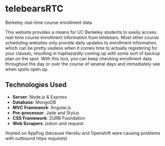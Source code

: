telebearsRTC
============

Berkeley real-time course enrollment data

This website provides a means for UC Berkeley students to easily access real-time course enrollment information from telebears. Most other course scheduling websites only provide daily updates to enrollment information, which can be pretty useless when it comes time to actually registering for your classes, resulting in haphazardly coming up with some sort of backup plan on the spot. With this tool, you can keep checking enrollment data throughout the day or over the course of several days and immediately see when spots open up.

Technologies Used
-----------------

- **Server**: Node.js & Express
- **Database**: MongoDB
- **MVC Framework**: Angular.js
- **Pre-processor**: Jade and Stylus
- **CSS Framework**: ZURB Foundation
- **Web Scrapers**: jsdom and request

Hosted on AppFog (because Heroku and Openshift were causing problems with outbound https requests)